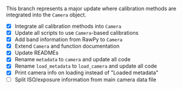 This branch represents a major update where calibration methods are integrated into the `Camera` object.

- [x] Integrate all calibration methods into `Camera`
- [x] Update all scripts to use `Camera`-based calibrations
- [x] Add band information from RawPy to `Camera`
- [x] Extend `Camera` and function documentation
- [x] Update READMEs
- [x] Rename `metadata` to `camera` and update all code
- [x] Rename `load_metadata` to `load_camera` and update all code
- [x] Print camera info on loading instead of "Loaded metadata"
- [ ] Split ISO/exposure information from main camera data file
